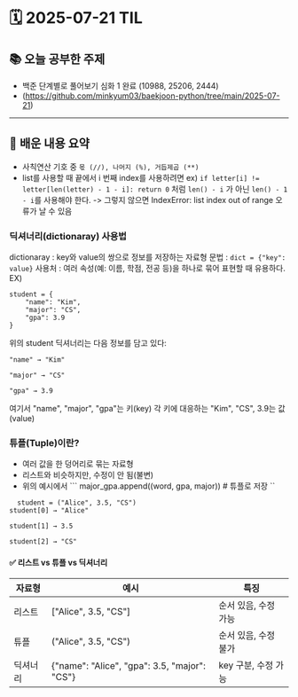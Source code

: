 # 🗓️ 2025-07-21 TIL

## 📚 오늘 공부한 주제
- 백준 단계별로 풀어보기 심화 1 완료 (10988, 25206, 2444)
- (https://github.com/minkyum03/baekjoon-python/tree/main/2025-07-21)
---

## 🧠 배운 내용 요약
- 사칙연산 기호 중 ``` 몫 (//), 나머지 (%), 거듭제곱 (**) ```
- list를 사용할 때 끝에서 i 번째 index를 사용하려면
  ex) ```
      if letter[i] != letter[len(letter) - 1 - i]:
        return 0
      ``` 처럼 ```len() - i``` 가 아닌 ```len() - 1 - i```를 사용해야 한다. -> 그렇지 않으면 IndexError: list index out of range 오류가 날 수 있음

### 딕셔너리(dictionaray) 사용법
dictionaray : key와 value의 쌍으로 정보를 저장하는 자료형
문법 : ```dict = {"key": value}```
사용처 : 여러 속성(예: 이름, 학점, 전공 등)을 하나로 묶어 표현할 때 유용하다.
EX)
```
student = {
    "name": "Kim",
    "major": "CS",
    "gpa": 3.9
}
```
위의 student 딕셔너리는 다음 정보를 담고 있다:
```
"name" → "Kim"

"major" → "CS"

"gpa" → 3.9
```
여기서 "name", "major", "gpa"는 키(key)
각 키에 대응하는 "Kim", "CS", 3.9는 값(value)

### 튜플(Tuple)이란?
- 여러 값을 한 덩어리로 묶는 자료형
- 리스트와 비슷하지만, 수정이 안 됨(불변)
- 위의 예시에서 ``` major_gpa.append((word, gpa, major))  # 튜플로 저장 ``
```
  student = ("Alice", 3.5, "CS")
student[0] → "Alice"

student[1] → 3.5

student[2] → "CS"
```

#### ✅ 리스트 vs 튜플 vs 딕셔너리
| 자료형 | 예시 | 특징 |
|----|----|-----|
| 리스트 | ["Alice", 3.5, "CS"] | 순서 있음, 수정 가능
| 튜플 | ("Alice", 3.5, "CS") | 순서 있음, 수정 불가
| 딕셔너리 | {"name": "Alice", "gpa": 3.5, "major": "CS"} | key 구분, 수정 가능
